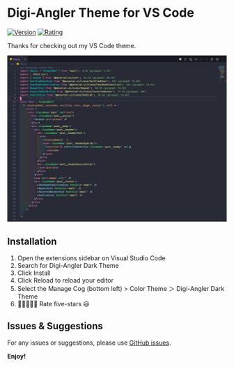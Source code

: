 # Digi-Angler Theme for VS Code

[![Version](https://img.shields.io/visual-studio-marketplace/v/Digi-Angler.digi-angler-dark-theme?color=00e8dc&label=Digi-Angler%20Theme&logo=Digi-Angler&logoColor=333333)](https://marketplace.visualstudio.com/items?itemName=Digi-Angler.digi-angler-dark-theme)
[![Rating](https://img.shields.io/visual-studio-marketplace/r/Digi-Angler.digi-angler-dark-theme?color=00e8dc&label=Ratings&logo=Digi-Angler&logoColor=333333)](https://marketplace.visualstudio.com/items?itemName=Digi-Angler.digi-angler-dark-theme&ssr=false#review-details)

Thanks for checking out my VS Code theme.

[<img src="./images/icon/../vscode.png" />](https://marketplace.visualstudio.com/items?itemName=Digi-Angler.digi-angler-dark-theme)

## Installation

1. Open the extensions sidebar on Visual Studio Code
1. Search for Digi-Angler Dark Theme
1. Click Install
1. Click Reload to reload your editor
1. Select the Manage Cog (bottom left) > Color Theme ＞ Digi-Angler Dark Theme
1. 🌟🌟🌟🌟🌟 Rate five-stars 😃

## Issues & Suggestions

For any issues or suggestions, please use [GitHub issues](https://github.com/digiangler/digi-angler-dark-theme/issues).

**Enjoy!**
